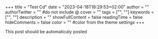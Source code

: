 +++
title = "Test Cd"
date = "2023-04-18T18:29:53+02:00"
author = ""
authorTwitter = "" #do not include @
cover = ""
tags = ["", ""]
keywords = ["", ""]
description = ""
showFullContent = false
readingTime = false
hideComments = false
color = "" #color from the theme settings
+++


This post should be automaticaly posted
